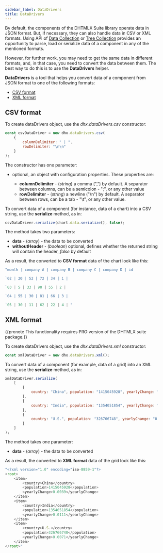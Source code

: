 ```yaml
---
sidebar_label: DataDrivers
title: DataDrivers
---          
```


By default, the components of the DHTMLX Suite library operate data in JSON format. But, if necessary, they can also handle data in CSV or XML formats. Using API of [Data Collection](data_collection/api/refs/datacollection.md) or [Tree Collection](tree_collection/api/refs/treecollection.md) provides an opportunity to parse, load or serialize data of a component in any of the mentioned formats. 

However, for further work, you may need to get the same data in different formats, and, in that case, you need to convert the data between them. The best way to do this is to use the **DataDrivers** helper.

**DataDrivers** is a tool that helps you convert data of a component from JSON format to one of the following formats:

- [CSV format](#csvformat)
- [XML format](#xmlformat)

CSV format
-------------------------

To create dataDrivers object, use the *dhx.dataDrivers.csv* constructor:

~~~js
const csvDataDriver = new dhx.dataDrivers.csv(
    {
        columnDelimiter: " | ",
        rowDelimiter: "\n\n"
    }
);
~~~

The constructor has one parameter:

- optional, an object with configuration properties. These properties are:
   
    - **columnDelimiter** - (*string*) a comma (",") by default. A separator between columns, can be a semicolon - ";", or any other value
    - **rowDelimiter** - (*string*) a newline ("\n") by default. A separator between rows, can be a tab - "\t", or any other value.

To convert data of a component (for instance, data of a chart) into a CSV string, use the **serialize** method, as in:

~~~js
csvDataDriver.serialize(chart.data.serialize(), false);
~~~

The method takes two parameters:

- **data** - (*array*) - the data to be converted
- **withoutHeader** - (*boolean*) optional, defines whether the returned string will contain the header, *false* by default

As a result, the converted to **CSV format** data of the chart look like this: 

~~~js title="CSV format"
"month | company A | company B | company C | company D | id

`02 | 20 | 52 | 72 | 34 | 1 |

`03 | 5 | 33 | 90 | 55 | 2 | 

`04 | 55 | 30 | 81 | 66 | 3 | 

`05 | 30 | 11 | 62 | 22 | 4 | "
~~~

XML format
---------------

{{pronote This functionality requires PRO version of the DHTMLX suite package.}}


To create dataDrivers object, use the *dhx.dataDrivers.xml* constructor:

~~~js
const xmlDataDriver = new dhx.dataDrivers.xml();
~~~

To convert data of a component (for example, data of a grid) into an XML string, use the **serialize** method, as in:

~~~js
xmlDataDriver.serialize(
    [
        {
            country: "China", population: "1415045928", yearlyChange: "0.0039"
        },
        {
            country: "India", population: "1354051854", yearlyChange: "0.0111"
        },
        {
            country: "U.S.", population: "326766748", yearlyChange: "0.0071"
        }
    ]
);
~~~

The method takes one parameter:

- **data** - (*array*) - the data to be converted

As a result, the converted to **XML format** data of the grid look like this: 

~~~js title="XML format"
"<?xml version="1.0" encoding="iso-8859-1"?>
<root>
    <item>
        <country>China</country>
        <population>1415045928</population>
        <yearlyChange>0.0039</yearlyChange>
    </item>
    <item>
        <country>India</country>
        <population>1354051854</population>
        <yearlyChange>0.0111</yearlyChange>
    </item>
    <item>
        <country>U.S.</country>
        <population>326766748</population>
        <yearlyChange>0.0071</yearlyChange>
    </item>
</root>"
~~~
